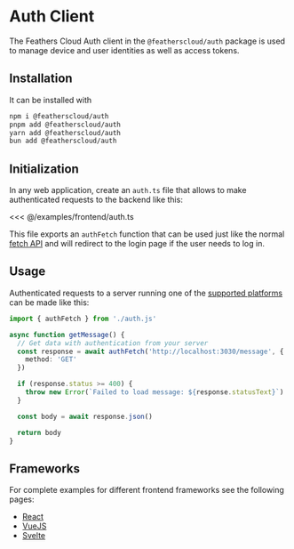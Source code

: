 # Auth Client

The Feathers Cloud Auth client in the `@featherscloud/auth` package is used to manage device and user identities as well as access tokens.

## Installation

It can be installed with

```sh
npm i @featherscloud/auth
pnpm add @featherscloud/auth
yarn add @featherscloud/auth
bun add @featherscloud/auth
```

## Initialization

In any web application, create an `auth.ts` file that allows to make authenticated requests to the backend like this:

<<< @/examples/frontend/auth.ts

This file exports an `authFetch` function that can be used just like the normal [fetch API](https://developer.mozilla.org/en-US/docs/Web/API/Fetch_API/Using_Fetch) and will redirect to the login page if the user needs to log in.

## Usage

Authenticated requests to a server running one of the [supported platforms](../platforms/index.md) can be made like this:

```ts
import { authFetch } from './auth.js'

async function getMessage() {
  // Get data with authentication from your server
  const response = await authFetch('http://localhost:3030/message', {
    method: 'GET'
  })

  if (response.status >= 400) {
    throw new Error(`Failed to load message: ${response.statusText}`)
  }

  const body = await response.json()

  return body
}
```

## Frameworks

For complete examples for different frontend frameworks see the following pages:

- [React](./react.md)
- [VueJS](./vue.md)
- [Svelte](./svelte.md)

